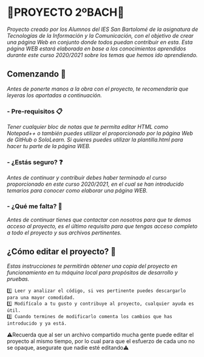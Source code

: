 # 🔵PROYECTO 2ºBACH🔵

_Proyecto creado por los Alumnos del IES San Bartolomé de la asignatura de Tecnologías de la Información y la Comunicación, con el objetivo de crear una página Web en conjunto donde todos puedan contribuir en esta._
_Esta página WEB estará elaborada en base a los conocimientos aprendidos durante este curso 2020/2021 sobre los temas que hemos ido aprendiendo._

## Comenzando 🚀

_Antes de ponerte manos a la obra con el proyecto, te recomendaría que leyeras los aportadas a continuación._

### - Pre-requisitos 📋

_Tener cualquier bloc de notas que te permita editar HTML como Notepad++ o también puedes utilizar el proporcionado por la página Web de GitHub o SoloLearn. Si quieres puedes utilizar la plantilla.html para hacer tu parte de la página WEB._

### - ¿Estás seguro? ❓

_Antes de continuar y contribuir debes haber terminado el curso proporcionado en este curso 2020/2021, en el cual se han introducido temarios para conocer como elaborar una página WEB._

### - ¿Qué me falta? 🤔

_Antes de continuar tienes que contactar con nosotros para que te demos acceso al proyecto, es el último requisito para que tengas acceso completo a todo el proyecto y sus archivos pertinentes._

## ¿Cómo editar el proyecto? 🚩

_Estas instrucciones te permitirán obtener una copia del proyecto en funcionamiento en tu máquina local para propósitos de desarrollo y pruebas._

```
1️⃣ Leer y analizar el código, si ves pertinente puedes descargarlo para una mayor comodidad.
1️⃣ Modifícalo a tu gusto y contribuye al proyecto, cualquier ayuda es útil.
3️⃣ Cuando termines de modificarlo comenta los cambios que has introducido y ya está.
```
 
⚠️Recuerda que al ser un archivo compartido mucha gente puede editar el proyecto al mismo tiempo, por lo cual para que el esfuerzo de cada uno no se opaque, asegurate que nadie esté editando⚠️
